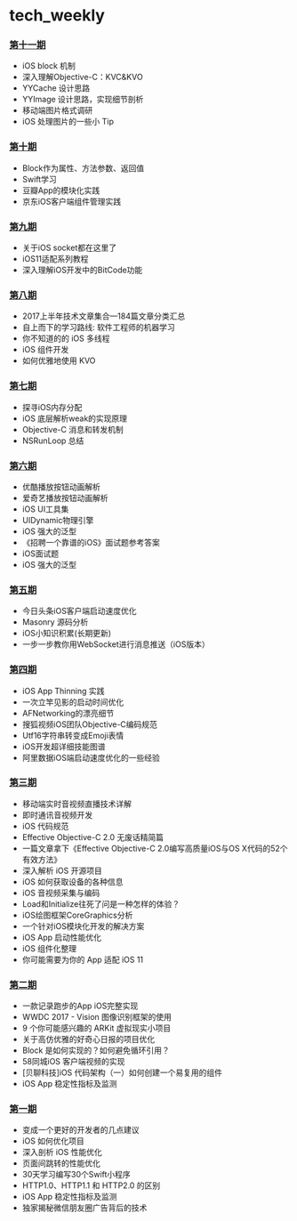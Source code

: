 # tech_weekly

### [第十一期](https://github.com/GoldenRocking/tech_weekly/tree/master/第十一期/第十一期周报.md)
*  iOS block 机制
*  深入理解Objective-C：KVC&KVO
*  YYCache 设计思路
*  YYImage 设计思路，实现细节剖析
*  移动端图片格式调研
*  iOS 处理图片的一些小 Tip

### [第十期](https://github.com/GoldenRocking/tech_weekly/tree/master/第十期/第十期周报.md)

*  Block作为属性、方法参数、返回值
*  Swift学习
*  豆瓣App的模块化实践
*  京东iOS客户端组件管理实践


### [第九期](https://github.com/GoldenRocking/tech_weekly/tree/master/第九期/第九期周报.md)

* 关于iOS socket都在这里了
* iOS11适配系列教程
* 深入理解iOS开发中的BitCode功能


### [第八期](https://github.com/GoldenRocking/tech_weekly/tree/master/第八期/第八期周报.md)

* 2017上半年技术文章集合—184篇文章分类汇总
* 自上而下的学习路线: 软件工程师的机器学习
* 你不知道的的 iOS 多线程
* iOS 组件开发
* 如何优雅地使用 KVO


### [第七期](https://github.com/GoldenRocking/tech_weekly/tree/master/第七期/第七期周报.md)

* 探寻iOS内存分配
* iOS 底层解析weak的实现原理
* Objective-C 消息和转发机制
* NSRunLoop 总结


### [第六期](https://github.com/GoldenRocking/tech_weekly/tree/master/第六期/第六期周报.md)

* 优酷播放按钮动画解析
* 爱奇艺播放按钮动画解析
* iOS UI工具集
* UIDynamic物理引擎
* iOS 强大的泛型
* 《招聘一个靠谱的iOS》面试题参考答案
*  iOS面试题
* iOS 强大的泛型

### [第五期](https://github.com/GoldenRocking/tech_weekly/tree/master/第五期/第五期周报.md)

* 今日头条iOS客户端启动速度优化
* Masonry 源码分析
* iOS小知识积累(长期更新)
* 一步一步教你用WebSocket进行消息推送（iOS版本）

### [第四期](https://github.com/GoldenRocking/tech_weekly/tree/master/第四期/第四期周报.md)

* iOS App Thinning 实践
* 一次立竿见影的启动时间优化
* AFNetworking的漂亮细节
* 搜狐视频iOS团队Objective-C编码规范
* Utf16字符串转变成Emoji表情
* iOS开发超详细技能图谱
* 阿里数据iOS端启动速度优化的一些经验


### [第三期](https://github.com/GoldenRocking/tech_weekly/tree/master/第三期/第三期周报.md)

* 移动端实时音视频直播技术详解
* 即时通讯音视频开发
* iOS 代码规范
* Effective Objective-C 2.0 无废话精简篇
* 一篇文章拿下《Effective Objective-C 2.0编写高质量iOS与OS X代码的52个有效方法》
* 深入解析 iOS 开源项目
* iOS 如何获取设备的各种信息
* iOS 音视频采集与编码
* Load和Initialize往死了问是一种怎样的体验？
* iOS绘图框架CoreGraphics分析
* 一个针对iOS模块化开发的解决方案
* iOS App 启动性能优化
* iOS 组件化整理
* 你可能需要为你的 App 适配 iOS 11

### [第二期](https://github.com/GoldenRocking/tech_weekly/tree/master/第二期/第二期周报.md)

* 一款记录跑步的App iOS完整实现
* WWDC 2017 - Vision 图像识别框架的使用
* 9 个你可能感兴趣的 ARKit 虚拟现实小项目
* 关于高仿优雅的好奇心日报的项目优化
* Block 是如何实现的？如何避免循环引用？
* 58同城iOS 客户端视频的实现
* [贝聊科技]iOS 代码架构（一）如何创建一个易复用的组件
* iOS App 稳定性指标及监测

### [第一期](https://github.com/GoldenRocking/tech_weekly/tree/master/第一期/第一期周报.md)

* 变成一个更好的开发者的几点建议
* iOS 如何优化项目
* 深入剖析 iOS 性能优化
* 页面间跳转的性能优化
* 30天学习编写30个Swift小程序
* HTTP1.0、HTTP1.1 和 HTTP2.0 的区别
* iOS App 稳定性指标及监测
* 独家揭秘微信朋友圈广告背后的技术




